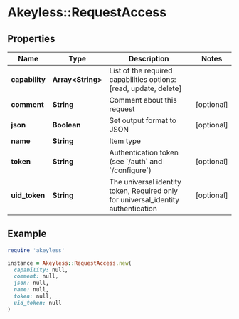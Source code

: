 # Akeyless::RequestAccess

## Properties

| Name | Type | Description | Notes |
| ---- | ---- | ----------- | ----- |
| **capability** | **Array&lt;String&gt;** | List of the required capabilities options: [read, update, delete] |  |
| **comment** | **String** | Comment about this request | [optional] |
| **json** | **Boolean** | Set output format to JSON | [optional] |
| **name** | **String** | Item type |  |
| **token** | **String** | Authentication token (see &#x60;/auth&#x60; and &#x60;/configure&#x60;) | [optional] |
| **uid_token** | **String** | The universal identity token, Required only for universal_identity authentication | [optional] |

## Example

```ruby
require 'akeyless'

instance = Akeyless::RequestAccess.new(
  capability: null,
  comment: null,
  json: null,
  name: null,
  token: null,
  uid_token: null
)
```

